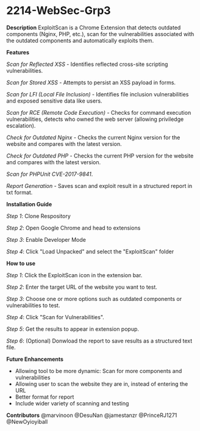 # 2214-WebSec-Grp3

**Description**
ExploitScan is a Chrome Extension that detects outdated components (Nginx, PHP, etc.), scan for the vulnerabilities associated with the outdated components and automatically exploits them.

**Features**

*Scan for Reflected XSS* - Identifies reflected cross-site scripting vulnerabilities. 

*Scan for Stored XSS* - Attempts to persist an XSS payload in forms.

*Scan for LFI (Local File Inclusion)* - Identifies file inclusion vulnerabilities and exposed sensitive data like users.

*Scan for RCE (Remote Code Execution)* - Checks for command execution vulnerabilities, detects who owned the web server (allowing priviledge escalation).

*Check for Outdated Nginx* - Checks the current Nginx version for the website and compares with the latest version.

*Check for Outdated PHP* - Checks the current PHP version for the website and compares with the latest version.

*Scan for PHPUnit CVE-2017-9841*.

*Report Generation* - Saves scan and exploit result in a structured report in txt format.

**Installation Guide**

*Step 1*: Clone Respository

*Step 2*: Open Google Chrome and head to extensions

*Step 3*: Enable Developer Mode

*Step 4*: Click "Load Unpacked" and select the "ExploitScan" folder

**How to use**

*Step 1*: Click the ExploitScan icon in the extension bar.

*Step 2*: Enter the target URL of the website you want to test.

*Step 3*: Choose one or more options such as outdated components or vulnerabilities to test.

*Step 4*: Click "Scan for Vulnerabilities".

*Step 5*: Get the results to appear in extension popup.

*Step 6*: (Optional) Donwload the report to save results as a structured text file.

**Future Enhancements**
- Allowing tool to be more dynamic: Scan for more components and vulnerabilities
- Allowing user to scan the website they are in, instead of entering the URL
- Better format for report
- Include wider variety of scanning and testing

**Contributors**
@marvinoon
@DesuNan
@jamestanzr
@PrinceRJ1271
@NewOyioyiball
